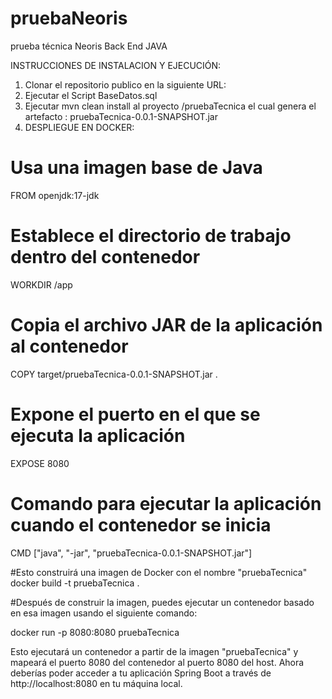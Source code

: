 # pruebaNeoris
prueba técnica Neoris Back End JAVA

INSTRUCCIONES DE INSTALACION Y EJECUCIÓN: 

1. Clonar el repositorio publico en la siguiente URL: 
2. Ejecutar el Script BaseDatos.sql
3. Ejecutar mvn clean install al proyecto /pruebaTecnica el cual genera el artefacto : pruebaTecnica-0.0.1-SNAPSHOT.jar
4. DESPLIEGUE EN DOCKER:

# Usa una imagen base de Java
FROM openjdk:17-jdk

# Establece el directorio de trabajo dentro del contenedor
WORKDIR /app

# Copia el archivo JAR de la aplicación al contenedor
COPY target/pruebaTecnica-0.0.1-SNAPSHOT.jar .

# Expone el puerto en el que se ejecuta la aplicación
EXPOSE 8080

# Comando para ejecutar la aplicación cuando el contenedor se inicia
CMD ["java", "-jar", "pruebaTecnica-0.0.1-SNAPSHOT.jar"]

#Esto construirá una imagen de Docker con el nombre "pruebaTecnica" 
docker build -t pruebaTecnica .

#Después de construir la imagen, puedes ejecutar un contenedor basado en esa imagen usando el siguiente comando:

docker run -p 8080:8080 pruebaTecnica

Esto ejecutará un contenedor a partir de la imagen "pruebaTecnica" y mapeará el puerto 8080 del contenedor al puerto 8080 del host.
Ahora deberías poder acceder a tu aplicación Spring Boot a través de http://localhost:8080 en tu máquina local.
